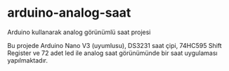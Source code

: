 # arduino-analog-saat
Arduino kullanarak analog görünümlü saat projesi

Bu projede Arduino Nano V3 (uyumlusu), DS3231 saat çipi, 74HC595 Shift Register ve 72 adet led ile analog saat görünümünde bir saat uygulaması yapılmaktadır.
